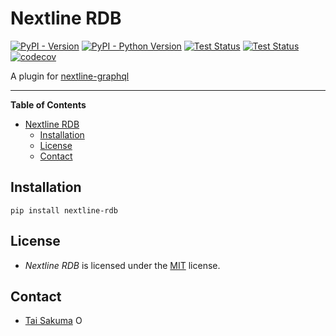 # Nextline RDB

[![PyPI - Version](https://img.shields.io/pypi/v/nextline-rdb.svg)](https://pypi.org/project/nextline-rdb)
[![PyPI - Python Version](https://img.shields.io/pypi/pyversions/nextline-rdb.svg)](https://pypi.org/project/nextline-rdb)
[![Test Status](https://github.com/simonsobs/nextline-rdb/actions/workflows/unit-test.yml/badge.svg)](https://github.com/simonsobs/nextline-rdb/actions/workflows/unit-test.yml)
[![Test Status](https://github.com/simonsobs/nextline-rdb/actions/workflows/type-check.yml/badge.svg)](https://github.com/simonsobs/nextline-rdb/actions/workflows/type-check.yml)
[![codecov](https://codecov.io/gh/simonsobs/nextline-rdb/branch/main/graph/badge.svg)](https://codecov.io/gh/simonsobs/nextline-rdb)

A plugin for [nextline-graphql](https://github.com/simonsobs/nextline-graphql)

---

**Table of Contents**

- [Nextline RDB](#nextline-rdb)
	- [Installation](#installation)
	- [License](#license)
	- [Contact](#contact)

## Installation

```console
pip install nextline-rdb
```

## License

- _Nextline RDB_ is licensed under the [MIT](https://spdx.org/licenses/MIT.html) license.

## Contact

- [Tai Sakuma](https://github.com/TaiSakuma) <span itemscope itemtype="https://schema.org/Person"><a itemprop="sameAs" content="https://orcid.org/0000-0003-3225-9861" href="https://orcid.org/0000-0003-3225-9861" target="orcid.widget" rel="me noopener noreferrer" style="vertical-align:text-top;"><img src="https://orcid.org/sites/default/files/images/orcid_16x16.png" style="width:1em;margin-right:.5em;" alt="ORCID iD icon"></a></span>
